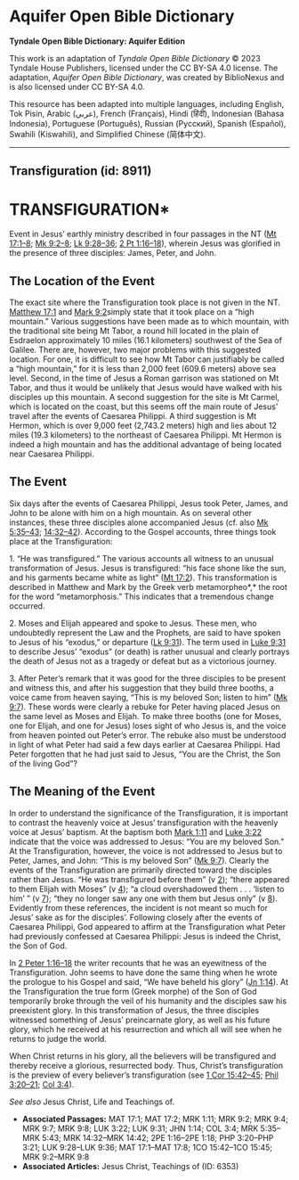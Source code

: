 # Aquifer Open Bible Dictionary

**Tyndale Open Bible Dictionary: Aquifer Edition**

This work is an adaptation of *Tyndale Open Bible Dictionary* © 2023 Tyndale House Publishers, licensed under the CC BY\-SA 4\.0 license. The adaptation, *Aquifer Open Bible Dictionary*, was created by BiblioNexus and is also licensed under CC BY\-SA 4\.0\.

This resource has been adapted into multiple languages, including English, Tok Pisin, Arabic (عربي), French (Français), Hindi (हिंदी), Indonesian (Bahasa Indonesia), Portuguese (Português), Russian (Русский), Spanish (Español), Swahili (Kiswahili), and Simplified Chinese (简体中文).



--------------------------------

## Transfiguration (id: 8911)

TRANSFIGURATION\*
=================

Event in Jesus’ earthly ministry described in four passages in the NT ([Mt 17:1–8](https://ref.ly/Matt17:1-Matt17:8); [Mk 9:2–8](https://ref.ly/Mark9:2-Mark9:8); [Lk 9:28–36](https://ref.ly/Luke9:28-Luke9:36); [2 Pt 1:16–18](https://ref.ly/2Pet1:16-2Pet1:18)), wherein Jesus was glorified in the presence of three disciples: James, Peter, and John.

The Location of the Event
-------------------------

The exact site where the Transfiguration took place is not given in the NT. [Matthew 17:1](https://ref.ly/Matt17:1) and [Mark 9:2](https://ref.ly/Mark9:2)simply state that it took place on a “high mountain.” Various suggestions have been made as to which mountain, with the traditional site being Mt Tabor, a round hill located in the plain of Esdraelon approximately 10 miles (16\.1 kilometers) southwest of the Sea of Galilee. There are, however, two major problems with this suggested location. For one, it is difficult to see how Mt Tabor can justifiably be called a “high mountain,” for it is less than 2,000 feet (609\.6 meters) above sea level. Second, in the time of Jesus a Roman garrison was stationed on Mt Tabor, and thus it would be unlikely that Jesus would have walked with his disciples up this mountain. A second suggestion for the site is Mt Carmel, which is located on the coast, but this seems off the main route of Jesus’ travel after the events of Caesarea Philippi. A third suggestion is Mt Hermon, which is over 9,000 feet (2,743\.2 meters) high and lies about 12 miles (19\.3 kilometers) to the northeast of Caesarea Philippi. Mt Hermon is indeed a high mountain and has the additional advantage of being located near Caesarea Philippi.

The Event
---------

Six days after the events of Caesarea Philippi, Jesus took Peter, James, and John to be alone with him on a high mountain. As on several other instances, these three disciples alone accompanied Jesus (cf. also [Mk 5:35–43](https://ref.ly/Mark5:35-Mark5:43); [14:32–42](https://ref.ly/Mark14:32-Mark14:42)). According to the Gospel accounts, three things took place at the Transfiguration:

1\. “He was transfigured.” The various accounts all witness to an unusual transformation of Jesus. Jesus is transfigured: “his face shone like the sun, and his garments became white as light” ([Mt 17:2](https://ref.ly/Matt17:2)). This transformation is described in Matthew and Mark by the Greek verb metamorpheo*,* the root for the word “metamorphosis.” This indicates that a tremendous change occurred.

2\. Moses and Elijah appeared and spoke to Jesus. These men, who undoubtedly represent the Law and the Prophets, are said to have spoken to Jesus of his “exodus,” or departure ([Lk 9:31](https://ref.ly/Luke9:31)). The term used in [Luke 9:31](https://ref.ly/Luke9:31) to describe Jesus’ “exodus” (or death) is rather unusual and clearly portrays the death of Jesus not as a tragedy or defeat but as a victorious journey.

3\. After Peter’s remark that it was good for the three disciples to be present and witness this, and after his suggestion that they build three booths, a voice came from heaven saying, “This is my beloved Son; listen to him” ([Mk 9:7](https://ref.ly/Mark9:7)). These words were clearly a rebuke for Peter having placed Jesus on the same level as Moses and Elijah. To make three booths (one for Moses, one for Elijah, and one for Jesus) loses sight of who Jesus is, and the voice from heaven pointed out Peter’s error. The rebuke also must be understood in light of what Peter had said a few days earlier at Caesarea Philippi. Had Peter forgotten that he had just said to Jesus, “You are the Christ, the Son of the living God”?

The Meaning of the Event
------------------------

In order to understand the significance of the Transfiguration, it is important to contrast the heavenly voice at Jesus’ transfiguration with the heavenly voice at Jesus’ baptism. At the baptism both [Mark 1:11](https://ref.ly/Mark1:11) and [Luke 3:22](https://ref.ly/Luke3:22) indicate that the voice was addressed to Jesus: “You are my beloved Son.” At the Transfiguration, however, the voice is not addressed to Jesus but to Peter, James, and John: “This is my beloved Son” ([Mk 9:7](https://ref.ly/Mark9:7)). Clearly the events of the Transfiguration are primarily directed toward the disciples rather than Jesus. “He was transfigured before them” (v [2](https://ref.ly/Mark9:2)); “there appeared to them Elijah with Moses” (v [4](https://ref.ly/Mark9:4)); “a cloud overshadowed them . . . ‘listen to him’ ” (v [7](https://ref.ly/Mark9:7)); “they no longer saw any one with them but Jesus only” (v [8](https://ref.ly/Mark9:8)). Evidently from these references, the incident is not meant so much for Jesus’ sake as for the disciples’. Following closely after the events of Caesarea Philippi, God appeared to affirm at the Transfiguration what Peter had previously confessed at Caesarea Philippi: Jesus is indeed the Christ, the Son of God.

In [2 Peter 1:16–18](https://ref.ly/2Pet1:16-2Pet1:18) the writer recounts that he was an eyewitness of the Transfiguration. John seems to have done the same thing when he wrote the prologue to his Gospel and said, “We have beheld his glory” ([Jn 1:14](https://ref.ly/John1:14)). At the Transfiguration the true form (Greek morphe) of the Son of God temporarily broke through the veil of his humanity and the disciples saw his preexistent glory. In this transformation of Jesus, the three disciples witnessed something of Jesus’ preincarnate glory, as well as his future glory, which he received at his resurrection and which all will see when he returns to judge the world.

When Christ returns in his glory, all the believers will be transfigured and thereby receive a glorious, resurrected body. Thus, Christ’s transfiguration is the preview of every believer’s transfiguration (see [1 Cor 15:42–45](https://ref.ly/1Cor15:42-1Cor15:45); [Phil 3:20–21](https://ref.ly/Phil3:20-Phil3:21); [Col 3:4](https://ref.ly/Col3:4)).

*See also* Jesus Christ, Life and Teachings of.

* **Associated Passages:** MAT 17:1; MAT 17:2; MRK 1:11; MRK 9:2; MRK 9:4; MRK 9:7; MRK 9:8; LUK 3:22; LUK 9:31; JHN 1:14; COL 3:4; MRK 5:35–MRK 5:43; MRK 14:32–MRK 14:42; 2PE 1:16–2PE 1:18; PHP 3:20–PHP 3:21; LUK 9:28–LUK 9:36; MAT 17:1–MAT 17:8; 1CO 15:42–1CO 15:45; MRK 9:2–MRK 9:8
* **Associated Articles:** Jesus Christ, Teachings of (ID: 6353)

